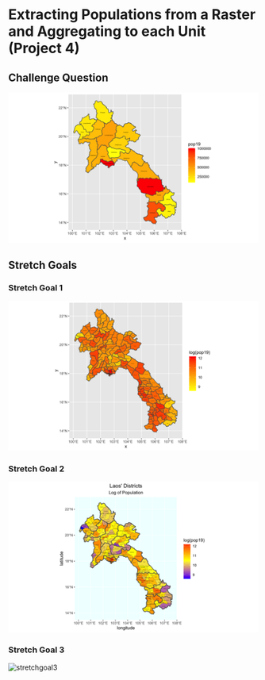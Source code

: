 # Extracting Populations from a Raster and Aggregating to each Unit (Project 4)

## Challenge Question

![challenge](lao_pop.png)

## Stretch Goals

### Stretch Goal 1 

![stretchgoal1](lao_pop_stretch_goal1.png)

### Stretch Goal 2

![stretchgoal2](lao_pop_stretch_goal2.png)

### Stretch Goal 3

![stretchgoal3](ezgif.com-gif-maker.gif)


